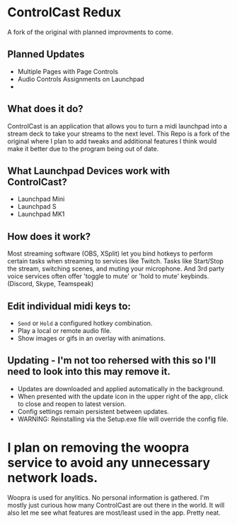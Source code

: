 # ControlCast Redux
A fork of the original with planned improvments to come.

## Planned Updates
* Multiple Pages with Page Controls
* Audio Controls Assignments on Launchpad
* 


## What does it do?
ControlCast is an application that allows you to turn a midi launchpad into a stream deck to take your streams to the next level. This Repo is a fork of the original where I plan to add tweaks and additional features I think would make it better due to the program being out of date.

## What Launchpad Devices work with ControlCast?
* Launchpad Mini
* Launchpad S
* Launchpad MK1

## How does it work?
Most streaming software (OBS, XSplit) let you bind hotkeys to perform certain tasks when streaming to services like Twitch. Tasks like Start/Stop the stream, switching scenes, and muting your microphone. And 3rd party voice services often offer 'toggle to mute' or 'hold to mute' keybinds. (Discord, Skype, Teamspeak)

## Edit individual midi keys to:
* ``Send`` or ``Hold`` a configured hotkey combination.
* Play a local or remote audio file.
* Show images or gifs in an overlay with animations.

## Updating - I'm not too rehersed with this so I'll need to look into this may remove it.
* Updates are downloaded and applied automatically in the background.
* When presented with the update icon in the upper right of the app, click to close and reopen to latest version.
* Config settings remain persistent between updates.
* WARNING: Reinstalling via the Setup.exe file will override the config file.

# I plan on removing the woopra service to avoid any unnecessary network loads.

Woopra is used for anylitics. No personal information is gathered. I'm mostly just curious how many ControlCast are out there in the world.
It will also let me see what features are most/least used in the app. Pretty neat.
